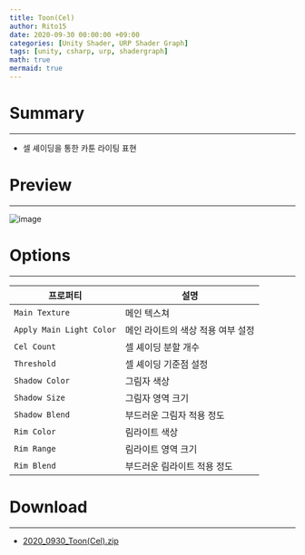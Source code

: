 ```yaml
---
title: Toon(Cel)
author: Rito15
date: 2020-09-30 00:00:00 +09:00
categories: [Unity Shader, URP Shader Graph]
tags: [unity, csharp, urp, shadergraph]
math: true
mermaid: true
---
```


# Summary
---

- 셀 셰이딩을 통한 카툰 라이팅 표현


# Preview
---

![image](https://user-images.githubusercontent.com/42164422/111077154-c979e500-8532-11eb-8e80-8b3041c31115.png)

# Options
---

|프로퍼티|설명
|---|---|
|`Main Texture`|메인 텍스쳐|
|`Apply Main Light Color`|메인 라이트의 색상 적용 여부 설정|
|`Cel Count`|셀 셰이딩 분할 개수|
|`Threshold`|셀 셰이딩 기준점 설정|
|`Shadow Color`|그림자 색상|
|`Shadow Size`|그림자 영역 크기|
|`Shadow Blend`|부드러운 그림자 적용 정도|
|`Rim Color`|림라이트 색상|
|`Rim Range`|림라이트 영역 크기|
|`Rim Blend`|부드러운 림라이트 적용 정도|


# Download
---
- [2020_0930_Toon(Cel).zip](https://github.com/rito15/Images/files/6137165/2020_0930_Toon.Cel.zip)

